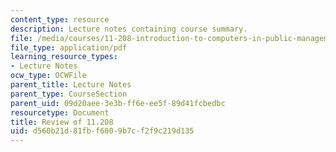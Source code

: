 ```yaml
---
content_type: resource
description: Lecture notes containing course summary.
file: /media/courses/11-208-introduction-to-computers-in-public-management-ii-january-iap-2002/d560b21d81fbf6009b7cf2f9c219d135_lect10.pdf
file_type: application/pdf
learning_resource_types:
- Lecture Notes
ocw_type: OCWFile
parent_title: Lecture Notes
parent_type: CourseSection
parent_uid: 09d20aee-3e3b-ff6e-ee5f-89d41fcbedbc
resourcetype: Document
title: Review of 11.208
uid: d560b21d-81fb-f600-9b7c-f2f9c219d135
---
```


